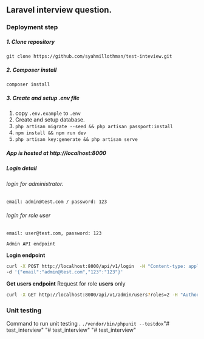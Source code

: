 ## Laravel interview question.

### Deployment step

##### 1. Clone repository
``` git clone https://github.com/syahmillothman/test-inteview.git ```
##### 2. Composer install
``` composer install ```
##### 3. Create and setup .env file
1) copy `.env.example` to `.env`
2) Create and setup database.
3) `php artisan migrate --seed && php artisan passport:install`
4) `npm install && npm run dev`
5) `php artisan key:generate && php artisan serve`

##### App is hosted at http://localhost:8000

##### Login detail

###### login for administrator.
`email: admin@test.com / password: 123`
###### login for role user
`email: user@test.com, password: 123`

`Admin API endpoint`

**Login endpoint**
```bash
curl -X POST http://localhost:8000/api/v1/login  -H "Content-type: application/json" \
-d '{"email":"admin@test.com","123":"123"}'
```

**Get users endpoint**
Request for role __users__ only
```bash 
curl -X GET http://localhost:8000/api/v1/admin/users?roles=2 -H "Authorization: Bearer {Authorization token here}"
```

### Unit testing
Command to run unit testing .
`./vendor/bin/phpunit --testdox`"# test_interview" 
"# test_interview" 
"# test_interview" 
